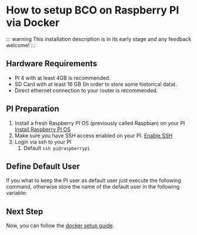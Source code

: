---
---
# How to setup BCO on Raspberry PI via Docker

::: warning
This installation description is in its early stage and any feedback welcome!
:::

## Hardware Requirements

* Pi 4 with at least 4GB is recommended.
* SD Card with at least 16 GB (In order to store some historical data).
* Direct ethernet connection to your router is recommended.
  
## PI Preparation
1. Install a fresh Raspberry PI OS (previously called Raspbian) on your PI [Install Raspberry PI OS](https://www.raspberrypi.org/downloads/)
2. Make sure you have SSH access enabled on your PI. [Enable SSH](https://www.raspberrypi.org/documentation/remote-access/ssh/)
3. Login via ssh to your PI
   1. Default ```ssh pi@raspberrypi```

## Define Default User
If you what to keep the PI user as default user just execute the following command, otherwise store the name of the default user in the following variable:


## Next Step

Now, you can follow the [docker setup guide](/user/howto/setup-docker.md).